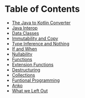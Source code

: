 # Table of Contents

- [The Java to Kotlin Converter]()
- [Java Interop]()
- [Data Classes]()
- [Immutability and Copy]()
- [Type Inference and Nothing]()
- [If and When]()
- [Nullability]()
- [Functions]()
- [Extension Functions]()
- [Destructuring]()
- [Collections]()
- [Funtional Programming]()
- [Anko]()
- [What we Left Out]()